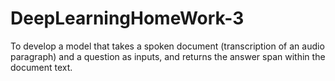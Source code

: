 # DeepLearningHomeWork-3

To develop a model that takes a spoken document (transcription of an audio paragraph) and a question as inputs, and returns the answer span within the document text.